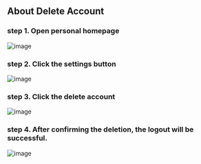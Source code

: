 ## About Delete Account

### step 1. Open personal homepage
![image](https://github.com/john2wsx/HighendFlagship.Account/assets/153063390/4cdfa707-6a0b-42bc-b1d9-90114a8771d0)

### step 2. Click the settings button
![image](https://github.com/john2wsx/HighendFlagship.Account/assets/153063390/77c80237-7f59-4717-8312-dbd49afe9f48)

### step 3. Click the delete account
![image](https://github.com/john2wsx/HighendFlagship.Account/assets/153063390/d890b3dd-fec2-4343-becb-0f98d2db7b17)

### step 4. After confirming the deletion, the logout will be successful.
![image](https://github.com/john2wsx/HighendFlagship.Account/assets/153063390/9172793a-aa39-4d6b-8a31-d7581d37ec48)
